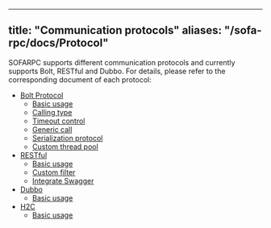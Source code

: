 
---
title: "Communication protocols"
aliases: "/sofa-rpc/docs/Protocol"
---


SOFARPC supports different communication protocols and currently supports Bolt, RESTful and Dubbo. For details, please refer to the corresponding document of each protocol:

* [Bolt Protocol](../bolt)
    * [Basic usage](../bolt-usage)
    * [Calling type](../invoke-type)
    * [Timeout control](../bolt-timeout)
    * [Generic call](../generic-invoke)
    * [Serialization protocol](../serialization)
    * [Custom thread pool](../custom-thread-pool)
* [RESTful](../restful)
    * [Basic usage](../restTful-basic)
    * [Custom filter](../restful-filter)
    * [Integrate Swagger](../restful-swagger)
* [Dubbo](../dubbo)
    * [Basic usage](../dubbo-usage)
* [H2C](../h2c)
    * [Basic usage](../h2c-usage)